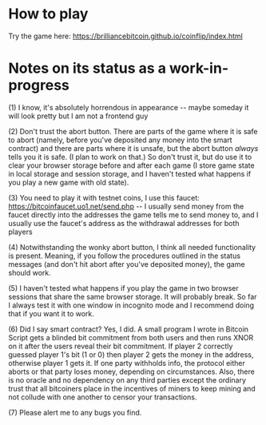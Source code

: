 # How to play

Try the game here: https://brilliancebitcoin.github.io/coinflip/index.html

# Notes on its status as a work-in-progress

(1) I know, it's absolutely horrendous in appearance -- maybe someday it will look pretty but I am not a frontend guy

(2) Don't trust the abort button. There are parts of the game where it is safe to abort (namely, before you've deposited any money into the smart contract) and there are parts where it is unsafe, but the abort button *always* tells you it is safe. (I plan to work on that.) So don't trust it, but do use it to clear your browser storage before and after each game (I store game state in local storage and session storage, and I haven't tested what happens if you play a new game with old state).

(3) You need to play it with testnet coins, I use this faucet: https://bitcoinfaucet.uo1.net/send.php -- I usually send money from the faucet directly into the addresses the game tells me to send money to, and I usually use the faucet's address as the withdrawal addresses for both players 

(4) Notwithstanding the wonky abort button, I think all needed functionality is present. Meaning, if you follow the procedures outlined in the status messages (and don't hit abort after you've deposited money), the game should work.

(5) I haven't tested what happens if you play the game in two browser sessions that share the same browser storage. It will probably break. So far I always test it with one window in incognito mode and I recommend doing that if you want it to work.

(6) Did I say smart contract? Yes, I did. A small program I wrote in Bitcoin Script gets a blinded bit commitment from both users and then runs XNOR on it after the users reveal their bit commitment. If player 2 correctly guessed player 1's bit (1 or 0) then player 2 gets the money in the address, otherwise player 1 gets it. If one party withholds info, the protocol either aborts or that party loses money, depending on circumstances. Also, there is no oracle and no dependency on any third parties except the ordinary trust that all bitcoiners place in the incentives of miners to keep mining and not collude with one another to censor your transactions.

(7) Please alert me to any bugs you find.
